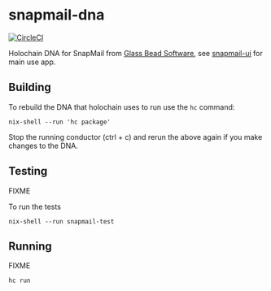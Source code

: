 # snapmail-dna

[![CircleCI](https://circleci.com/gh/h-be/snapmail-dna.svg?style=svg)](https://circleci.com/gh/h-be/snapmail-dna)

Holochain DNA for SnapMail from [Glass Bead Software](http://www.glassbead.com/), see [snapmail-ui](https://github.com/ddd-mtl/snapmail-ui) for main use app.

## Building

To rebuild the DNA that holochain uses to run use the `hc` command:

```
nix-shell --run 'hc package'
```

Stop the running conductor (ctrl + c) and rerun the above again if you make changes to the DNA.

## Testing

FIXME

To run the tests

```
nix-shell --run snapmail-test
```

## Running

FIXME
```
hc run
```
